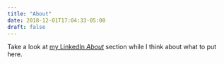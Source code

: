 ```yaml
---
title: "About"
date: 2018-12-01T17:04:33-05:00
draft: false
---
```


Take a look at [my LinkedIn _About_](https://www.linkedin.com/in/khalidhosein/) section while I think about what to put here.
